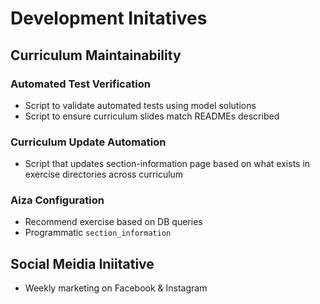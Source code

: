# Development Initatives

## Curriculum Maintainability
### Automated Test Verification
* Script to validate automated tests using model solutions
* Script to ensure curriculum slides match READMEs described

### Curriculum Update Automation
* Script that updates section-information page based on what exists in exercise directories across curriculum

### Aiza Configuration
* Recommend exercise based on DB queries
* Programmatic `section_information`

## Social Meidia Iniitative
* Weekly marketing on Facebook & Instagram
  
